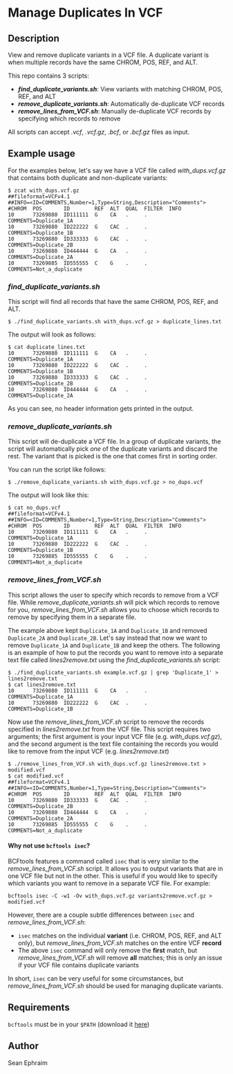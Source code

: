 # Manage Duplicates In VCF

## Description

View and remove duplicate variants in a VCF file. A duplicate variant is when multiple records have the same CHROM, POS, REF, and ALT.

This repo contains 3 scripts:

- ***find\_duplicate\_variants.sh***: View variants with matching CHROM, POS, REF, and ALT
- ***remove\_duplicate\_variants.sh***: Automatically de-duplicate VCF records
- ***remove\_lines\_from\_VCF.sh***: Manually de-duplicate VCF records by specifying which records to remove

All scripts can accept *.vcf*, *.vcf.gz*, *.bcf*, or *.bcf.gz* files as input.

## Example usage

For the examples below, let's say we have a VCF file called *with_dups.vcf.gz* that contains both duplicate and non-duplicate variants:

    $ zcat with_dups.vcf.gz
    ##fileformat=VCFv4.1
    ##INFO=<ID=COMMENTS,Number=1,Type=String,Description="Comments">
    #CHROM  POS       ID        REF  ALT  QUAL  FILTER  INFO
    10      73269880  ID111111  G    CA   .     .       COMMENTS=Duplicate_1A
    10      73269880  ID222222  G    CAC  .     .       COMMENTS=Duplicate_1B
    10      73269880  ID333333  G    CAC  .     .       COMMENTS=Duplicate_2B
    10      73269880  ID444444  G    CA   .     .       COMMENTS=Duplicate_2A
    10      73269885  ID555555  C    G    .     .       COMMENTS=Not_a_duplicate

### *find\_duplicate\_variants.sh*

This script will find all records that have the same CHROM, POS, REF, and ALT.

    $ ./find_duplicate_variants.sh with_dups.vcf.gz > duplicate_lines.txt

The output will look as follows:

    $ cat duplicate_lines.txt
    10      73269880  ID111111  G    CA   .     .       COMMENTS=Duplicate_1A
    10      73269880  ID222222  G    CAC  .     .       COMMENTS=Duplicate_1B
    10      73269880  ID333333  G    CAC  .     .       COMMENTS=Duplicate_2B
    10      73269880  ID444444  G    CA   .     .       COMMENTS=Duplicate_2A
    
As you can see, no header information gets printed in the output.

### *remove\_duplicate\_variants.sh*

This script will de-duplicate a VCF file. In a group of duplicate variants, the script will automatically pick *one* of the duplicate variants and discard the rest. The variant that is picked is the one that comes first in sorting order.

You can run the script like follows:

    $ ./remove_duplicate_variants.sh with_dups.vcf.gz > no_dups.vcf

The output will look like this:

    $ cat no_dups.vcf
    ##fileformat=VCFv4.1
    ##INFO=<ID=COMMENTS,Number=1,Type=String,Description="Comments">
    #CHROM  POS       ID        REF  ALT  QUAL  FILTER  INFO
    10      73269880  ID111111  G    CA   .     .       COMMENTS=Duplicate_1A
    10      73269880  ID222222  G    CAC  .     .       COMMENTS=Duplicate_1B
    10      73269885  ID555555  C    G    .     .       COMMENTS=Not_a_duplicate

### *remove\_lines\_from\_VCF.sh*

This script allows the user to specify which records to remove from a VCF file. While *remove\_duplicate\_variants.sh* will pick which records to remove for you, *remove\_lines\_from\_VCF.sh* allows you to choose which records to remove by specifying them in a separate file.

The example above kept `Duplicate_1A` and `Duplicate_1B` and removed `Duplicate_2A` and `Duplicate_2B`. Let's say instead that now we want to remove `Duplicate_1A` and `Duplicate_1B` and keep the others. The following is an example of how to put the records you want to remove into a separate text file called *lines2remove.txt* using the *find\_duplicate\_variants.sh* script:

    $ ./find_duplicate_variants.sh example.vcf.gz | grep 'Duplicate_1' > lines2remove.txt
    $ cat lines2remove.txt
    10      73269880  ID111111  G    CA   .     .       COMMENTS=Duplicate_1A
    10      73269880  ID222222  G    CAC  .     .       COMMENTS=Duplicate_1B

Now use the *remove\_lines\_from\_VCF.sh* script to remove the records specified in *lines2remove.txt* from the VCF file. This script requires two arguments; the first argument is your input VCF file (e.g. *with\_dups.vcf.gz*), and the second argument is the text file containing the records you would like to remove from the input VCF (e.g. *lines2remove.txt*)

    $ ./remove_lines_from_VCF.sh with_dups.vcf.gz lines2remove.txt > modified.vcf
    $ cat modified.vcf
    ##fileformat=VCFv4.1
    ##INFO=<ID=COMMENTS,Number=1,Type=String,Description="Comments">
    #CHROM  POS       ID        REF  ALT  QUAL  FILTER  INFO
    10      73269880  ID333333  G    CAC  .     .       COMMENTS=Duplicate_2B
    10      73269880  ID444444  G    CA   .     .       COMMENTS=Duplicate_2A
    10      73269885  ID555555  C    G    .     .       COMMENTS=Not_a_duplicate

#### Why not use `bcftools isec`?

BCFtools features a command called `isec` that is very similar to the *remove\_lines\_from\_VCF.sh* script. It allows you to output variants that are in one VCF file but not in the other. This is useful if you would like to specify which variants you want to remove in a separate VCF file. For example:

    bcftools isec -C -w1 -Ov with_dups.vcf.gz variants2remove.vcf.gz > modified.vcf

However, there are a couple subtle differences between `isec` and *remove\_lines\_from\_VCF.sh*:

- `isec` matches on the individual **variant** (i.e. CHROM, POS, REF, and ALT only), but *remove\_lines\_from\_VCF.sh* matches on the entire VCF **record**
- The above `isec` command will only remove the **first** match, but *remove\_lines\_from\_VCF.sh* will remove **all** matches; this is only an issue if your VCF file contains duplicate variants

In short, `isec` can be very useful for some circumstances, but *remove\_lines\_from\_VCF.sh* should be used for managing duplicate variants.

## Requirements

`bcftools` must be in your `$PATH` (download it [here](https://github.com/samtools/bcftools/releases))


## Author

Sean Ephraim
